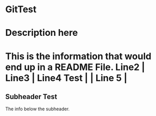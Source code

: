 # GitTest
Description here
========================================
This is the information that would end up in a README File.
Line2
| Line3 
|          Line4           Test        |
|     Line 5                           |
========================================

## Subheader Test

The info below the subheader.
